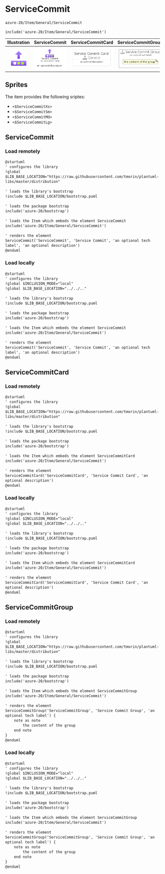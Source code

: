 # ServiceCommit


```text
azure-20/Item/General/ServiceCommit
```

```text
include('azure-20/Item/General/ServiceCommit')
```



| Illustration | ServiceCommit | ServiceCommitCard | ServiceCommitGroup |
| :---: | :---: | :---: | :---: |
| ![illustration for Illustration](../../../azure-20/Item/General/ServiceCommit.png) | ![illustration for ServiceCommit](../../../azure-20/Item/General/ServiceCommit.Local.png) | ![illustration for ServiceCommitCard](../../../azure-20/Item/General/ServiceCommitCard.Local.png) | ![illustration for ServiceCommitGroup](../../../azure-20/Item/General/ServiceCommitGroup.Local.png) |



## Sprites
The item provides the following sriptes:

- `<$ServiceCommitXs>`
- `<$ServiceCommitSm>`
- `<$ServiceCommitMd>`
- `<$ServiceCommitLg>`





## ServiceCommit

### Load remotely
```plantuml
@startuml
' configures the library
!global $LIB_BASE_LOCATION="https://raw.githubusercontent.com/tmorin/plantuml-libs/master/distribution"

' loads the library's bootstrap
!include $LIB_BASE_LOCATION/bootstrap.puml

' loads the package bootstrap
include('azure-20/bootstrap')

' loads the Item which embeds the element ServiceCommit
include('azure-20/Item/General/ServiceCommit')

' renders the element
ServiceCommit('ServiceCommit', 'Service Commit', 'an optional tech label', 'an optional description')
@enduml
```

### Load locally
```plantuml
@startuml
' configures the library
!global $INCLUSION_MODE="local"
!global $LIB_BASE_LOCATION="../../.."

' loads the library's bootstrap
!include $LIB_BASE_LOCATION/bootstrap.puml

' loads the package bootstrap
include('azure-20/bootstrap')

' loads the Item which embeds the element ServiceCommit
include('azure-20/Item/General/ServiceCommit')

' renders the element
ServiceCommit('ServiceCommit', 'Service Commit', 'an optional tech label', 'an optional description')
@enduml
```

## ServiceCommitCard

### Load remotely
```plantuml
@startuml
' configures the library
!global $LIB_BASE_LOCATION="https://raw.githubusercontent.com/tmorin/plantuml-libs/master/distribution"

' loads the library's bootstrap
!include $LIB_BASE_LOCATION/bootstrap.puml

' loads the package bootstrap
include('azure-20/bootstrap')

' loads the Item which embeds the element ServiceCommitCard
include('azure-20/Item/General/ServiceCommit')

' renders the element
ServiceCommitCard('ServiceCommitCard', 'Service Commit Card', 'an optional description')
@enduml
```

### Load locally
```plantuml
@startuml
' configures the library
!global $INCLUSION_MODE="local"
!global $LIB_BASE_LOCATION="../../.."

' loads the library's bootstrap
!include $LIB_BASE_LOCATION/bootstrap.puml

' loads the package bootstrap
include('azure-20/bootstrap')

' loads the Item which embeds the element ServiceCommitCard
include('azure-20/Item/General/ServiceCommit')

' renders the element
ServiceCommitCard('ServiceCommitCard', 'Service Commit Card', 'an optional description')
@enduml
```

## ServiceCommitGroup

### Load remotely
```plantuml
@startuml
' configures the library
!global $LIB_BASE_LOCATION="https://raw.githubusercontent.com/tmorin/plantuml-libs/master/distribution"

' loads the library's bootstrap
!include $LIB_BASE_LOCATION/bootstrap.puml

' loads the package bootstrap
include('azure-20/bootstrap')

' loads the Item which embeds the element ServiceCommitGroup
include('azure-20/Item/General/ServiceCommit')

' renders the element
ServiceCommitGroup('ServiceCommitGroup', 'Service Commit Group', 'an optional tech label') {
    note as note
        the content of the group
    end note
}
@enduml
```

### Load locally
```plantuml
@startuml
' configures the library
!global $INCLUSION_MODE="local"
!global $LIB_BASE_LOCATION="../../.."

' loads the library's bootstrap
!include $LIB_BASE_LOCATION/bootstrap.puml

' loads the package bootstrap
include('azure-20/bootstrap')

' loads the Item which embeds the element ServiceCommitGroup
include('azure-20/Item/General/ServiceCommit')

' renders the element
ServiceCommitGroup('ServiceCommitGroup', 'Service Commit Group', 'an optional tech label') {
    note as note
        the content of the group
    end note
}
@enduml
```

